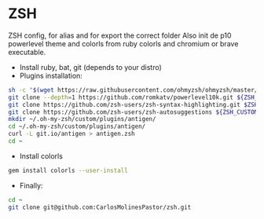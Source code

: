 # ZSH
ZSH config, for alias and for export the correct folder
Also init de p10 powerlevel theme and colorls from ruby colorls and chromium or brave executable.

- Install ruby, bat, git (depends to your distro)
- Plugins installation:
```bash
sh -c "$(wget https://raw.githubusercontent.com/ohmyzsh/ohmyzsh/master/tools/install.sh -O -)"
git clone --depth=1 https://github.com/romkatv/powerlevel10k.git ${ZSH_CUSTOM:-$HOME/.oh-my-zsh/custom}/themes/powerlevel10k
git clone https://github.com/zsh-users/zsh-syntax-highlighting.git $ZSH_CUSTOM/plugins/zsh-syntax-highlighting
git clone https://github.com/zsh-users/zsh-autosuggestions ${ZSH_CUSTOM:-~/.oh-my-zsh/custom}/plugins/zsh-autosuggestions
mkdir ~/.oh-my-zsh/custom/plugins/antigen/
cd ~/.oh-my-zsh/custom/plugins/antigen/
curl -L git.io/antigen > antigen.zsh
cd ~
```
- Install colorls
```bash
gem install colorls --user-install
```
- Finally:
```bash
cd ~
git clone git@github.com:CarlosMolinesPastor/zsh.git
``` 
